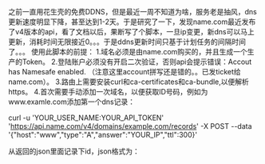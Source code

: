 之前一直用花生壳的免费DDNS，但是最近一周不知道为啥，服务老是抽风，dns更新速度明显下降，甚至达到1-2天。于是研究了一下，发现name.com最近发布了v4版本的api，看了文档以后，果断写了个脚本，一旦ip变更，新dns可以马上更新，消耗时间无限接近0。。。于是ddns更新时间只基于计划任务的间隔时间了。。。
使用此脚本的前提：
1.域名必须是由name.com购买的，并且生成一个生产的Token。
2.登陆账户必须没有开启二次验证，否则api会提示错误：Accout has Namesafe enabled. （注意这里account拼写还是错的。。已发ticket给name.com）。
3.路由上需要安装curl和ca-certificates和ca-bundle,以便解析https。
4.首次需要手动添加一次域名，以便获取ID号码，例如为www.examle.com添加第一个dns记录：

curl -u 'YOUR_USER_NAME:YOUR_API_TOKEN' 'https://api.name.com/v4/domains/example.com/records' -X POST --data '{"host":"www","type":"A","answer":"YOUR_IP","ttl":300}'


从返回的json里面记录下id，json格式为：

